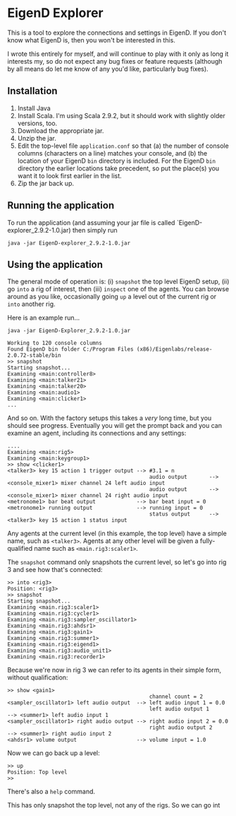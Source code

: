 # EigenD Explorer

This is a tool to explore the connections and settings in EigenD. If you
don't know what EigenD is, then you won't be interested in this.

I wrote this entirely for myself, and will continue to play with it only
as long it interests my, so do not expect any bug fixes or feature requests
(although by all means do let me know of any you'd like, particularly bug
fixes).

## Installation

1. Install Java
1. Install Scala. I'm using Scala 2.9.2, but it should work with slightly
older versions, too.
1. Download the appropriate jar.
1. Unzip the jar.
1. Edit the top-level file `application.conf` so that (a) the number of 
console columns (characters on a line) matches your console, and (b) the
location of your EigenD `bin` directory is included. For the EigenD `bin`
directory the earlier locations take precedent, so put the place(s) you
want it to look first earlier in the list.
1. Zip the jar back up.

## Running the application

To run the application (and assuming your jar file is called
`EigenD-explorer_2.9.2-1.0.jar) then simply run

    java -jar EigenD-explorer_2.9.2-1.0.jar

## Using the application

The general mode of operation is: (i) `snapshot` the top level EigenD
setup, (ii) go `into` a rig of interest, then (iii) `inspect` one of the
agents. You can browse around as you like, occasionally going `up` a level
out of the current rig or `into` another rig.

Here is an example run...

    java -jar EigenD-Explorer_2.9.2-1.0.jar
    
    Working to 120 console columns
    Found EigenD bin folder C:/Program Files (x86)/Eigenlabs/release-2.0.72-stable/bin
    >> snapshot
    Starting snapshot...
    Examining <main:controller8>
    Examining <main:talker21>
    Examining <main:talker20>
    Examining <main:audio1>
    Examining <main:clicker1>
    ...

And so on. With the factory setups this takes a _very_ long time, but you should see
progress. Eventually you will get the prompt back and you can examine an agent,
including its connections and any settings:

    ....
    Examining <main:rig5>
    Examining <main:keygroup1>
    >> show <clicker1>
    <talker3> key 15 action 1 trigger output --> #3.1 = n
                                                 audio output       --> <console_mixer1> mixer channel 24 left audio input
                                                 audio output       --> <console_mixer1> mixer channel 24 right audio input
    <metronome1> bar beat output             --> bar beat input = 0
    <metronome1> running output              --> running input = 0
                                                 status output      --> <talker3> key 15 action 1 status input

Any agents at the current level (in this example, the top level) have a simple
name, such as `<talker3>`. Agents at any other level will be given a fully-qualified
name such as `<main.rig3:scaler1>`.

The `snapshot` command only snapshots the current level, so let's go into
rig 3 and see how that's connected:

    >> into <rig3>
    Position: <rig3>
    >> snapshot
    Starting snapshot...
    Examining <main.rig3:scaler1>
    Examining <main.rig3:cycler1>
    Examining <main.rig3:sampler_oscillator1>
    Examining <main.rig3:ahdsr1>
    Examining <main.rig3:gain1>
    Examining <main.rig3:summer1>
    Examining <main.rig3:eigend1>
    Examining <main.rig3:audio_unit1>
    Examining <main.rig3:recorder1>

Because we're now in rig 3 we can refer to its agents in their simple form, without
qualification:

    >> show <gain1>
                                                 channel count = 2
    <sampler_oscillator1> left audio output  --> left audio input 1 = 0.0
                                                 left audio output 1       --> <summer1> left audio input 1
    <sampler_oscillator1> right audio output --> right audio input 2 = 0.0
                                                 right audio output 2      --> <summer1> right audio input 2
    <ahdsr1> volume output                   --> volume input = 1.0

Now we can go back up a level:

    >> up
    Position: Top level
    >>

There's also a `help` command.

This has only snapshot the top level, not any of the rigs. So we can go int